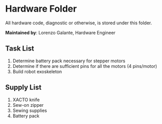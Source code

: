 # Hardware Folder

All hardware code, diagnostic or otherwise, is stored under this folder.

**Maintained by**: Lorenzo Galante, Hardware Engineer

## Task List

1. Determine battery pack necessary for stepper motors
2. Determine if there are sufficient pins for all the motors (4 pins/motor)
3. Build robot exoskeleton


## Supply List

1. XACTO knife
2. Sew-on zipper
3. Sewing supplies
4. Battery pack
